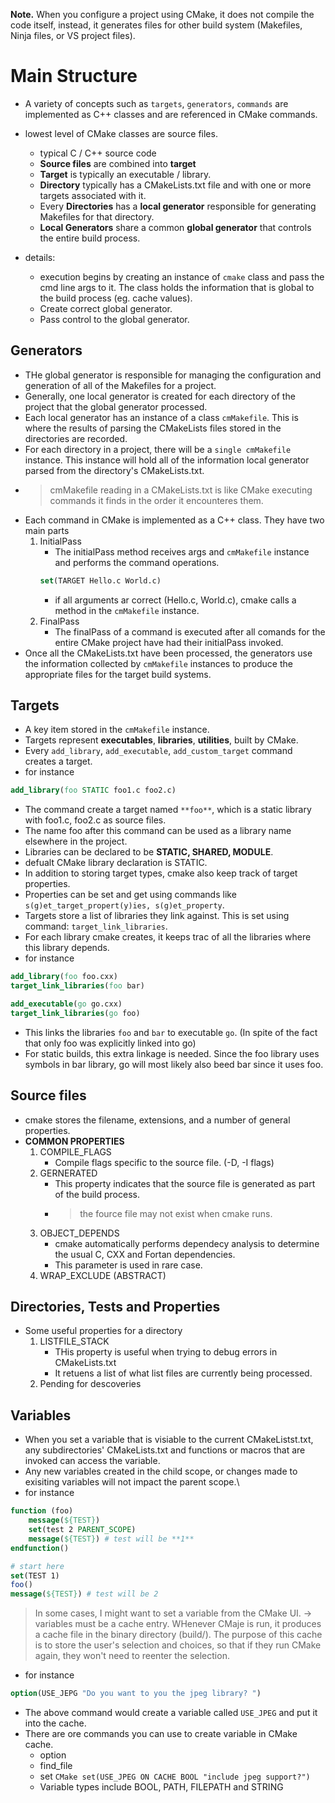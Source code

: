 **Note.** When you configure a project using CMake, it does not compile the code itself, instead, it generates files for other build system (Makefiles, Ninja files, or VS project files).
# Main Structure
- A variety of concepts such as `targets`, `generators`, `commands` are implemented as C++ classes and are referenced in CMake commands.
- lowest level of CMake classes are source files.
    - typical C / C++ source code
    - **Source files** are combined into **target**
    - **Target** is typically an executable  / library.
    - **Directory** typically has a CMakeLists.txt file and with one or more targets associated with it.
    - Every **Directories** has a **local generator** responsible for generating Makefiles for that directory.
    - **Local Generators** share a common **global generator** that controls the entire build process.

- details:
    - execution begins by creating an instance of `cmake` class and pass the cmd line args to it. The class holds the information that is global to the build process (eg. cache values).
    - Create correct global generator.
    - Pass control to the global generator.

## Generators
- THe global generator is responsible for managing the configuration and generation of all of the Makefiles for a project.
- Generally, one local generator is created for each directory of the project that the global generator processed.
- Each local generator has an instance of a class `cmMakefile`. This is where the results of parsing the CMakeLists files stored in the directories are recorded.
- For each directory in a project, there will be a `single cmMakefile` instance. This instance will hold all of the information local generator parsed from the directory's CMakeLists.txt.
- > cmMakefile reading in a CMakeLists.txt is like CMake executing commands it finds in the order it encounteres them.
- Each command in CMake is implemented as a C++ class. They have two main parts
    1. InitialPass
        - The initialPass method receives args and `cmMakefile` instance and performs the command operations.
        ```CMake
        set(TARGET Hello.c World.c)
        ```
        - if all arguments ar correct (Hello.c, World.c), cmake calls a method in the `cmMakefile` instance.
    2. FinalPass
        - The finalPass of a command is executed after all comands for the entire CMake project have had their initialPass invoked.
- Once all the CMakeLists.txt have been processed, the generators use the information collected by `cmMakefile` instances to produce the appropriate files for the target build systems.

## Targets
- A key item stored in the `cmMakefile` instance.
- Targets represent **executables**, **libraries**, **utilities**, built by CMake.
- Every `add_library`, `add_executable`, `add_custom_target` command creates a target.
- for instance
```CMake
add_library(foo STATIC foo1.c foo2.c)
```
- The command create a target named `**foo**`, which is a static library with foo1.c, foo2.c as source files.
- The name foo after this command can be used as a library name elsewhere in the project.
- Libraries can be declared to be **STATIC, SHARED, MODULE**.
- defualt CMake library declaration is STATIC.
- In addition to storing target types, cmake also keep track of target properties.
- Properties can be set and get using commands like `s(g)et_target_propert(y)ies, s(g)et_property`.
- Targets store a list of libraries they link against. This is set using command: `target_link_libraries`.
- For each library cmake creates, it keeps trac of all the libraries where this library depends.
- for instance
```CMake
add_library(foo foo.cxx)
target_link_libraries(foo bar)

add_executable(go go.cxx)
target_link_libraries(go foo)
```
- This links the libraries `foo` and `bar` to executable `go`. (In spite of the fact that only foo was explicitly linked into go)
- For static builds, this extra linkage is needed. Since the foo library uses symbols in bar library, go will most likely also beed bar since it uses foo.

## Source files
- cmake stores the filename, extensions, and a number of general properties.
- **COMMON PROPERTIES**
    1. COMPILE_FLAGS
        - Compile flags specific to the source file. (-D, -I flags)
    2. GERNERATED
        - This property indicates that the source file is generated as part of the build process.
        - > the fource file may not exist when cmake runs.
    3. OBJECT_DEPENDS
        - cmake automatically performs dependecy analysis to determine the usual C, CXX and Fortan dependencies.
        - This parameter is used in rare case.
    4. WRAP_EXCLUDE (ABSTRACT)

## Directories, Tests and Properties
- Some useful properties for a directory
    1. LISTFILE_STACK
        - THis property is useful when trying to debug errors in CMakeLists.txt
        - It retuens a list of what list files are currently being processed.
    2. Pending for descoveries

## Variables
- When you set a variable that is visiable to the current CMakeListst.txt, any subdirectories' CMakeLists.txt and functions or macros that are invoked can access the variable.
- Any new variables created in the child scope, or changes made to exisiting variables will not impact the parent scope.\
- for instance
```CMake
function (foo)
    message(${TEST})
    set(test 2 PARENT_SCOPE)
    message(${TEST}) # test will be **1**
endfunction()

# start here
set(TEST 1)
foo()
message(${TEST}) # test will be 2
```
> In some cases, I might want to set a variable from the CMake UI. -> variables must be a cache entry.
> WHenever CMaje is run, it produces a cache file in the binary directory (build/). The purpose of this cache is to store the user's selection and choices, so that if they run CMake again, they won't need to reenter the selection.
- for instance
```CMake
option(USE_JEPG "Do you want to you the jpeg library? ")
```
- The above command would create a variable called `USE_JPEG` and put it into the cache.
- There are ore commands you can use to create variable in CMake cache.
    - option
    - find_file
    - set
    ```CMake set(USE_JPEG ON CACHE BOOL "include jpeg support?")```
    - Variable types include BOOL, PATH, FILEPATH and STRING
